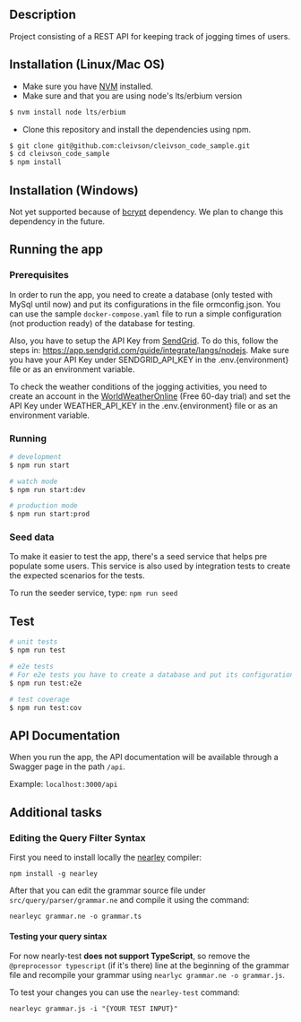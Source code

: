 ## Description

Project consisting of a REST API for keeping track of jogging times of users.

## Installation (Linux/Mac OS)

- Make sure you have [NVM](https://github.com/nvm-sh/nvm) installed.
- Make sure and that you are using node's lts/erbium version
```bash
$ nvm install node lts/erbium
```
- Clone this repository and install the dependencies using npm.

```bash
$ git clone git@github.com:cleivson/cleivson_code_sample.git
$ cd cleivson_code_sample
$ npm install
```

## Installation (Windows)

Not yet supported because of [bcrypt](https://www.npmjs.com/package/bcrypt) dependency. We plan to change this dependency in the future.

## Running the app

### Prerequisites

In order to run the app, you need to create a database (only tested with MySql until now) and put its configurations in the file ormconfig.json.
You can use the sample `docker-compose.yaml` file to run a simple configuration (not production ready) of the database for testing.

Also, you have to setup the API Key from [SendGrid](https://sendgrid.com/). To do this, follow the steps in: https://app.sendgrid.com/guide/integrate/langs/nodejs. Make sure you have your API Key under SENDGRID_API_KEY in the .env.{environment} file or as an environment variable.

To check the weather conditions of the jogging activities, you need to create an account in the [WorldWeatherOnline](https://www.worldweatheronline.com/developer) (Free 60-day trial) and set the API Key under WEATHER_API_KEY in the .env.{environment} file or as an environment variable.

### Running

```bash
# development
$ npm run start

# watch mode
$ npm run start:dev

# production mode
$ npm run start:prod
```

### Seed data

To make it easier to test the app, there's a seed service that helps pre populate some users. This service is also used by integration tests to create the expected scenarios for the tests.

To run the seeder service, type:
`npm run seed`

## Test

```bash
# unit tests
$ npm run test

# e2e tests
# For e2e tests you have to create a database and put its configurations in the file ormconfig.json with the name "test"
$ npm run test:e2e

# test coverage
$ npm run test:cov
```

## API Documentation

When you run the app, the API documentation will be available through a Swagger page in the path ```/api```.

Example: `localhost:3000/api`

## Additional tasks

### Editing the Query Filter Syntax

First you need to install locally the [nearley](https://nearley.js.org/docs/getting-started) compiler:

```npm install -g nearley```

After that you can edit the grammar source file under `src/query/parser/grammar.ne` and compile it using the command:

```nearleyc grammar.ne -o grammar.ts```

#### Testing your query sintax
For now nearly-test **does not support TypeScript**, so remove the `@preprocessor typescript` (if it's there) line 
at the beginning of the grammar file and recompile your grammar using ```nearlyc grammar.ne -o grammar.js```.

To test your changes you can use the `nearley-test` command:

```nearleyc grammar.js -i "{YOUR TEST INPUT}"```
